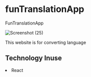 # funTranslationApp
FunTranslationApp


![Screenshot (25)](https://user-images.githubusercontent.com/85553942/205508959-45f9c745-9b7c-48c1-8dba-0bf9bdb2abb3.png)

This website is for converting language

## Technology Inuse
<li> React
